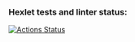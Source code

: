 ### Hexlet tests and linter status:
[![Actions Status](https://github.com/miley777/frontend-project-11/actions/workflows/hexlet-check.yml/badge.svg)](https://github.com/miley777/frontend-project-11/actions)